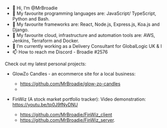 - 👋 Hi, I’m @MrBroadie
- 👾 My favourite programming languages are: JavaScript/ TypeScript, Python and Bash.
- 🤖 My favourite frameworks are: React, Node.js, Express.js, Koa.js and Django.
- 💾 My favourite cloud, infrastructure and automation tools are: AWS, Jenkins, Terraform and Docker.
- 🌱 I’m currently working as a Delivery Consultant for GlobalLogic UK & I
- 📫 How to reach me Discord - Broadie #2576

Check out my latest personal projects:
- GlowZo Candles - an ecommerce site for a local business:
    - https://github.com/MrBroadie/glow-zo-candles
    - <deployed link here>

- FinWiz (A stock market portfolio tracker): Video demonstration: https://youtu.be/tp0J9fNyDNU
    - https://github.com/MrBroadie/FinWiz_client
    - https://github.com/MrBroadie/FinWiz_server. 
